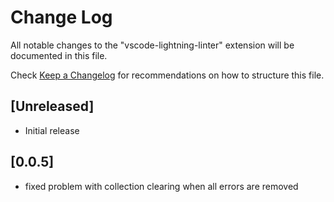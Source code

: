 # Change Log
All notable changes to the "vscode-lightning-linter" extension will be documented in this file.

Check [Keep a Changelog](http://keepachangelog.com/) for recommendations on how to structure this file.

## [Unreleased]
- Initial release

## [0.0.5]
- fixed problem with collection clearing when all errors are removed